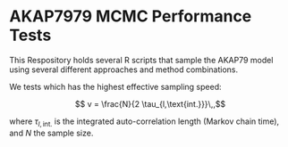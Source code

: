 # AKAP7979 MCMC Performance Tests

This Respository holds several R scripts that sample the AKAP79 model
using several different approaches and method combinations. 

We tests which has the highest effective sampling speed:

$$ v = \frac{N}{2 \tau_{l,\text{int.}}}\,,$$

where $\tau_{l,\text{int.}}$ is the integrated auto-correlation length
(Markov chain time), and $N$ the sample size.
